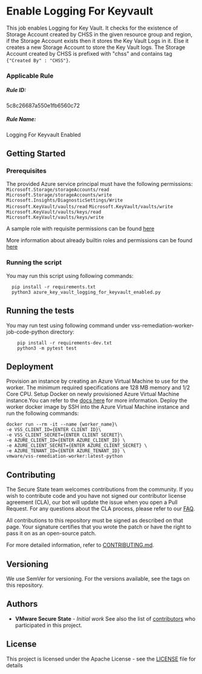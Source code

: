 # Enable Logging For Keyvault

This job enables Logging for Key Vault. It checks for the existence of Storage Account created by CHSS in the given resource group and region, if the Storage Account exists then it stores the Key Vault Logs in it. Else it creates a new Storage Account to store the Key Vault logs.
The Storage Account created by CHSS is prefixed with "chss" and contains tag `{"Created By" : "CHSS"}`.

### Applicable Rule

##### Rule ID:
5c8c26687a550e1fb6560c72

##### Rule Name:
Logging For Keyvault Enabled

## Getting Started
### Prerequisites
The provided Azure service principal must have the following permissions:
`Microsoft.Storage/storageAccounts/read`
`Microsoft.Storage/storageAccounts/write`
`Microsoft.Insights/DiagnosticSettings/Write`
`Microsoft.KeyVault/vaults/read`
`Microsoft.KeyVault/vaults/write`
`Microsoft.KeyVault/vaults/keys/read`
`Microsoft.KeyVault/vaults/keys/write`

A sample role with requisite permissions can be found [here](minimum_permissions.json)

More information about already builtin roles and permissions can be found [here](https://docs.microsoft.com/en-us/azure/role-based-access-control/built-in-roles)

### Running the script
You may run this script using following commands:

```shell script
  pip install -r requirements.txt
  python3 azure_key_vault_logging_for_keyvault_enabled.py
```
## Running the tests
You may run test using following command under vss-remediation-worker-job-code-python directory:

```shell script
    pip install -r requirements-dev.txt
    python3 -m pytest test
```
## Deployment
Provision an instance by creating an Azure Virtual Machine to use for the worker. The minimum required specifications are 128 MB memory and 1/2 Core CPU.
Setup Docker on newly provisioned Azure Virtual Machine instance.You can refer to the [docs here](https://docs.microsoft.com/en-us/previous-versions/azure/virtual-machines/linux/docker-compose-quickstart) for more information.
Deploy the worker docker image by SSH into the Azure Virtual Machine instance and run the following commands:
  ```shell script
  docker run --rm -it --name {worker_name}\
  -e VSS_CLIENT_ID={ENTER CLIENT ID}\
  -e VSS_CLIENT_SECRET={ENTER CLIENT SECRET}\
  -e AZURE_CLIENT_ID={ENTER AZURE_CLIENT_ID} \
  -e AZURE_CLIENT_SECRET={ENTER AZURE_CLIENT_SECRET} \
  -e AZURE_TENANT_ID={ENTER AZURE_TENANT_ID} \
  vmware/vss-remediation-worker:latest-python
  ```
## Contributing
The Secure State team welcomes contributions from the community. If you wish to contribute code and you have not signed our contributor license agreement (CLA), our bot will update the issue when you open a Pull Request. For any questions about the CLA process, please refer to our [FAQ](https://cla.vmware.com/faq).

All contributions to this repository must be signed as described on that page. Your signature certifies that you wrote the patch or have the right to pass it on as an open-source patch.

For more detailed information, refer to [CONTRIBUTING.md](../../../CONTRIBUTING.md).
## Versioning
We use SemVer for versioning. For the versions available, see the tags on this repository.

## Authors
* **VMware Secure State** - *Initial work*
See also the list of [contributors](https://github.com/vmware-samples/secure-state-remediation-jobs/graphs/contributors) who participated in this project.

## License
This project is licensed under the Apache License - see the [LICENSE](https://github.com/vmware-samples/secure-state-remediation-jobs/blob/master/LICENSE.txt) file for details
